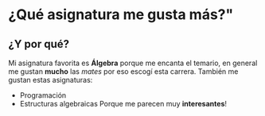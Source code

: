 # ¿Qué asignatura me gusta más?"
## ¿Y por qué?
Mi asignatura favorita es **Álgebra** porque me encanta el temario, en 
general me gustan **mucho** las *mates* por eso escogí esta carrera.
También me gustan estas asignaturas:
* Programación
* Estructuras algebraicas
Porque me parecen muy **interesantes**!

